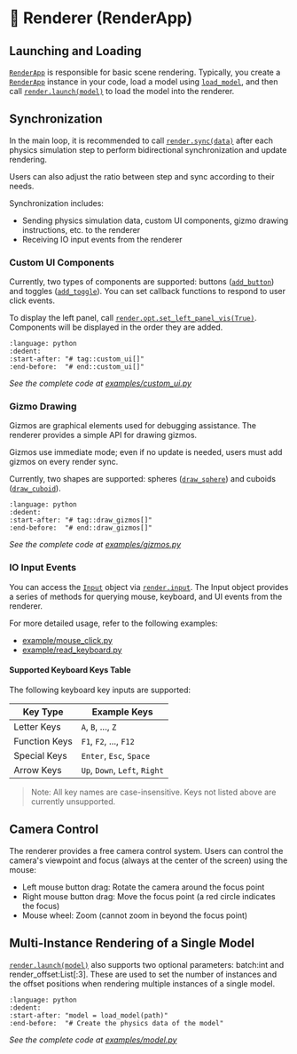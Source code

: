 # 🎨 Renderer (RenderApp)

## Launching and Loading

[`RenderApp`] is responsible for basic scene rendering. Typically, you create a [`RenderApp`] instance in your code, load a model using [`load_model`], and then call [`render.launch(model)`] to load the model into the renderer.

## Synchronization

In the main loop, it is recommended to call [`render.sync(data)`] after each physics simulation step to perform bidirectional synchronization and update rendering.

Users can also adjust the ratio between step and sync according to their needs.

Synchronization includes:

-   Sending physics simulation data, custom UI components, gizmo drawing instructions, etc. to the renderer
-   Receiving IO input events from the renderer

### Custom UI Components

Currently, two types of components are supported: buttons ([`add_button`]) and toggles ([`add_toggle`]). You can set callback functions to respond to user click events.

To display the left panel, call [`render.opt.set_left_panel_vis(True)`]. Components will be displayed in the order they are added.

```{literalinclude} ../../../../examples/custom_ui.py
:language: python
:dedent:
:start-after: "# tag::custom_ui[]"
:end-before:  "# end::custom_ui[]"
```

_See the complete code at [examples/custom_ui.py](../../../../examples/custom_ui.py)_

### Gizmo Drawing

Gizmos are graphical elements used for debugging assistance. The renderer provides a simple API for drawing gizmos.

Gizmos use immediate mode; even if no update is needed, users must add gizmos on every render sync.

Currently, two shapes are supported: spheres ([`draw_sphere`]) and cuboids ([`draw_cuboid`]).

```{literalinclude} ../../../../examples/gizmos.py
:language: python
:dedent:
:start-after: "# tag::draw_gizmos[]"
:end-before:  "# end::draw_gizmos[]"
```

_See the complete code at [examples/gizmos.py](../../../../examples/gizmos.py)_

### IO Input Events

You can access the [`Input`] object via [`render.input`]. The Input object provides a series of methods for querying mouse, keyboard, and UI events from the renderer.

For more detailed usage, refer to the following examples:

-   [example/mouse_click.py](../../../../examples/mouse_click.py)
-   [example/read_keyboard.py](../../../../examples/read_keyboard.py)

#### Supported Keyboard Keys Table

The following keyboard key inputs are supported:

| Key Type      | Example Keys                  |
| ------------- | ----------------------------- |
| Letter Keys   | `A`, `B`, ..., `Z`            |
| Function Keys | `F1`, `F2`, ..., `F12`        |
| Special Keys  | `Enter`, `Esc`, `Space`       |
| Arrow Keys    | `Up`, `Down`, `Left`, `Right` |

> Note: All key names are case-insensitive. Keys not listed above are currently unsupported.

## Camera Control

The renderer provides a free camera control system. Users can control the camera's viewpoint and focus (always at the center of the screen) using the mouse:

-   Left mouse button drag: Rotate the camera around the focus point
-   Right mouse button drag: Move the focus point (a red circle indicates the focus)
-   Mouse wheel: Zoom (cannot zoom in beyond the focus point)

## Multi-Instance Rendering of a Single Model

[`render.launch(model)`] also supports two optional parameters: batch:int and render_offset:List[:3]. These are used to set the number of instances and the offset positions when rendering multiple instances of a single model.

```{literalinclude} ../../../../examples/model.py
:language: python
:dedent:
:start-after: "model = load_model(path)"
:end-before:  "# Create the physics data of the model"
```

_See the complete code at [examples/model.py](../../../../examples/model.py)_

[`RenderApp`]: motrixsim.render.RenderApp
[`load_model`]: motrixsim.load_model
[`render.launch(model)`]: motrixsim.render.RenderApp.launch
[`render.sync(data)`]: motrixsim.render.RenderApp.sync
[`render.input`]: motrixsim.render.RenderApp.input
[`Input`]: motrixsim.render.Input
[`render.opt.set_left_panel_vis(True)`]: motrixsim.render.RenderOpt.set_left_panel_vis
[`add_button`]: motrixsim.render.RenderUI.add_button
[`add_toggle`]: motrixsim.render.RenderUI.add_toggle
[`draw_sphere`]: motrixsim.render.RenderGizmos.draw_sphere
[`draw_cuboid`]: motrixsim.render.RenderGizmos.draw_cuboid

